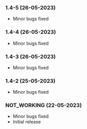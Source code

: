 ### 1.4-5 (26-05-2023)
- Minor bugs fixed
### 1.4-4 (26-05-2023)
- Minor bugs fixed
### 1.4-3 (26-05-2023)
- Minor bugs fixed
### 1.4-2 (25-05-2023)
- Minor bugs fixed
### NOT_WORKING (22-05-2023)
- Minor bugs fixed
- Initial release
